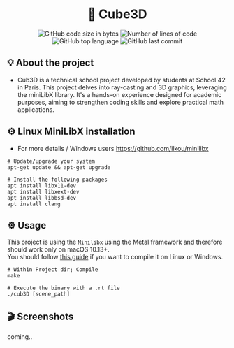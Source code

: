 <h1 align="center">
	🚀 Cube3D
</h1>

<p align="center">
	<img alt="GitHub code size in bytes" src="https://img.shields.io/github/languages/code-size/JBVer/Cube3D?color=lightblue" />
	<img alt="Number of lines of code" src="https://tokei.rs/b1/github/JBVer/Cube3D?category=code" />
	<img alt="GitHub top language" src="https://img.shields.io/github/languages/top/JBVer/Cube3D?color=blue" />
	<img alt="GitHub last commit" src="https://img.shields.io/github/last-commit/JBVer/Cube3D?color=green" />
</p>

## 💡 About the project
* Cub3D is a technical school project developed by students at School 42 in Paris. This project delves into ray-casting and 3D graphics, leveraging the miniLibX library. It's a hands-on experience designed for academic purposes, aiming to strengthen coding skills and explore practical math applications.

## ⚙️ Linux MiniLibX installation
- For more details / Windows users
  https://github.com/ilkou/minilibx
```shell
# Update/upgrade your system
apt-get update && apt-get upgrade

# Install the following packages
apt install libx11-dev
apt install libxext-dev
apt install libbsd-dev
apt install clang
```

## ⚙️ Usage
This project is using the ``Minilibx`` using the Metal framework and therefore should work only on macOS 10.13+.<br>
You should follow [this guide](https://github.com/ilkou/minilibx) if you want to compile it on Linux or Windows.

```shell
# Within Project dir; Compile
make

# Execute the binary with a .rt file
./cub3D [scene_path]
```

## 🎬 Screenshots
coming..
